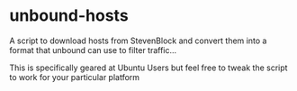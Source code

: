 # unbound-hosts

A script to download hosts from StevenBlock and convert them into a format that unbound can use to filter traffic...

This is specifically geared at Ubuntu Users but feel free to tweak the script to work for your particular platform
